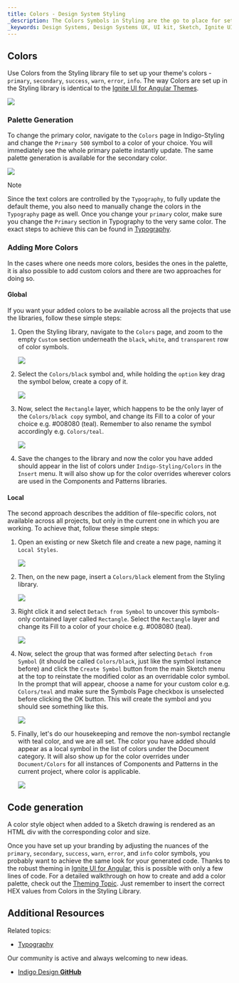 ```yaml
---
title: Colors - Design System Styling
_description: The Colors Symbols in Styling are the go to place for setting up a theme in Indigo Design. 
_keywords: Design Systems, Design Systems UX, UI kit, Sketch, Ignite UI for Angular, Sketch to Angular, Sketch to Angular, Angular, Angular Design System, Export code from Sketch, Design Kits for Angular, Sketch HTML, Sketch to HTML, Sketch UI kits
---
```


## Colors

Use Colors from the Styling library file to set up your theme's colors - `primary`, `secondary`, `success`, `warn`, `error`, `info`. The way Colors are set up in the Styling library is identical to the [Ignite UI for Angular Themes](https://www.infragistics.com/products/ignite-ui-angular/angular/components/themes.html).

<img src="../images/colors_palette.png" srcset="../images/colors_palette@2x.png 2x" />

### Palette Generation

To change the primary color, navigate to the `Colors` page in Indigo-Styling and change the `Primary 500` symbol to a color of your choice. You will immediately see the whole primary palette instantly update. The same palette generation is available for the secondary color.

<img src="../images/colors_generation.png" srcset="../images/colors_generation@2x.png 2x" />

> [!Note]
> Since the text colors are controlled by the `Typography`, to fully update the default theme, you also need to manually change the colors in the `Typography` page as well. Once you change your `primary` color, make sure you change the `Primary` section in Typography to the very same color. The exact steps to achieve this can be found in [Typography](typography.md).

### Adding More Colors

In the cases where one needs more colors, besides the ones in the palette, it is also possible to add custom colors and there are two approaches for doing so.

#### Global

If you want your added colors to be available across all the projects that use the libraries, follow these simple steps:

1.  Open the Styling library, navigate to the `Colors` page, and zoom to the empty `Custom` section underneath the `black`, `white`, and `transparent` row of color symbols.

    <img src="../images/colors_custom0.png" srcset="../images/colors_custom0@2x.png 2x" />

2.  Select the `Colors/black` symbol and, while holding the `option` key drag the symbol below, create a copy of it.

    <img src="../images/colors_custom1.png" srcset="../images/colors_custom1@2x.png 2x" />

3.  Now, select the `Rectangle` layer, which happens to be the only layer of the `Colors/black copy` symbol, and change its Fill to a color of your choice e.g. #008080 (teal). Remember to also rename the symbol accordingly e.g. `Colors/teal`.

    <img src="../images/colors_custom2.png" srcset="../images/colors_custom2@2x.png 2x" />

4.  Save the changes to the library and now the color you have added should appear in the list of colors under `Indigo-Styling/Colors` in the `Insert` menu. It will also show up for the color overrides wherever colors are used in the Components and Patterns libraries.

#### Local

The second approach describes the addition of file-specific colors, not available across all projects, but only in the current one in which you are working. To achieve that, follow these simple steps:

1.  Open an existing or new Sketch file and create a new page, naming it `Local Styles`.

    <img src="../images/colors_local_page.png" />

2.  Then, on the new page, insert a `Colors/black` element from the Styling library.

    <img src="../images/colors_local0.png" srcset="../images/colors_local0@2x.png 2x" />

3.  Right click it and select `Detach from Symbol` to uncover this symbols-only contained layer called `Rectangle`. Select the `Rectangle` layer and change its Fill to a color of your choice e.g. #008080 (teal).

    <img src="../images/colors_local1.png" srcset="../images/colors_local1@2x.png 2x" />

4.  Now, select the group that was formed after selecting `Detach from Symbol` (it should be called `Colors/black`, just like the symbol instance before) and click the `Create Symbol` button from the main Sketch menu at the top to reinstate the modified color as an overridable color symbol. In the prompt that will appear, choose a name for your custom color e.g. `Colors/teal` and make sure the Symbols Page checkbox is unselected before clicking the OK button. This will create the symbol and you should see something like this.

    <img src="../images/colors_local2.png" srcset="../images/colors_local2@2x.png 2x" />

5.  Finally, let's do our housekeeping and remove the non-symbol rectangle with teal color, and we are all set. The color you have added should appear as a local symbol in the list of colors under the Document category. It will also show up for the color overrides under `Document/Colors` for all instances of Components and Patterns in the current project, where color is applicable.

    <img src="../images/colors_local3.png" srcset="../images/colors_local3@2x.png 2x" />

## Code generation

A color style object when added to a Sketch drawing is rendered as an HTML div with the corresponding color and size.

Once you have set up your branding by adjusting the nuances of the `primary`, `secondary`, `success`, `warn`, `error`, and `info` color symbols, you probably want to achieve the same look for your generated code. Thanks to the robust theming in [Ignite UI for Angular](https://www.infragistics.com/products/ignite-ui-angular), this is possible with only a few lines of code. For a detailed walkthrough on how to create and add a color palette, check out the [Theming Topic](https://www.infragistics.com/products/ignite-ui-angular/angular/components/themes.html#generating-color-palettes). Just remember to insert the correct HEX values from Colors in the Styling Library.

## Additional Resources

Related topics:

- [Typography](typography.md)
  <div class="divider--half"></div>

Our community is active and always welcoming to new ideas.

- [Indigo Design **GitHub**](https://github.com/IgniteUI/design-system-docfx)
